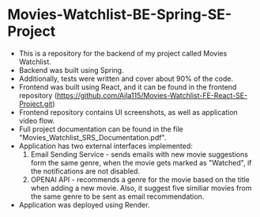 # Movies-Watchlist-BE-Spring-SE-Project
- This is a repository for the backend of my project called Movies Watchlist.
- Backend was built using Spring.
- Additionally, tests were written and cover about 90% of the code.
- Frontend was built using React, and it can be found in the frontend repository (https://github.com/Ajla115/Movies-Watchlist-FE-React-SE-Project.git)
- Frontend repository contains UI screenshots, as well as application video flow.
- Full project documentation can be found in the file "Movies_Watchlist_SRS_Documentation.pdf".
- Application has two external interfaces implemented:
  1. Email Sending Service - sends emails with new movie suggestions form the same genre, when the movie gets marked as "Watched", if the notifications are not disabled.
  2. OPENAI API - recommends a genre for the movie based on the title when adding a new movie. Also, it suggest five similiar movies from the same genre to be sent as email recommendation.
- Application was deployed using Render.
